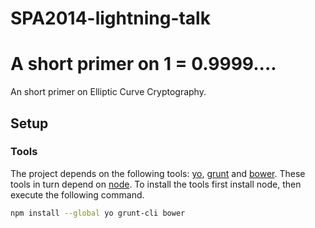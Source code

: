 SPA2014-lightning-talk
======================

A short primer on 1 = 0.9999....
=======
An short primer on Elliptic Curve Cryptography.

Setup
-----

### Tools

The project depends on the following tools: [yo][], [grunt][] and
[bower][]. These tools in turn depend on [node][]. To install the
tools first install node, then execute the following command.

```sh
npm install --global yo grunt-cli bower
```

[yo]: http://yeoman.io/
[grunt]: http://gruntjs.com/
[bower]: http://bower.io/
[node]: http://nodejs.org/
